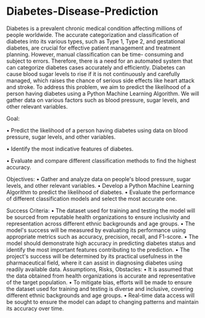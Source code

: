 # Diabetes-Disease-Prediction

Diabetes is a prevalent chronic medical condition affecting millions of people worldwide. The accurate
categorization and classification of diabetes into its various types, such as Type 1, Type 2, and gestational diabetes,
are crucial for effective patient management and treatment planning. However, manual classification can be time-
consuming and subject to errors. Therefore, there is a need for an automated system that can categorize diabetes
cases accurately and efficiently.
Diabetes can cause blood sugar levels to rise if it is not continuously and carefully managed, which raises the
chance of serious side effects like heart attack and stroke. To address this problem, we aim to predict the likelihood
of a person having diabetes using a Python Machine Learning Algorithm. We will gather data on various factors
such as blood pressure, sugar levels, and other relevant variables.


Goal:

• Predict the likelihood of a person having diabetes using data on blood pressure, sugar levels, and other
variables.

• Identify the most indicative features of diabetes.

• Evaluate and compare different classification methods to find the highest accuracy.


Objectives:
• Gather and analyze data on people's blood pressure, sugar levels, and other relevant variables.
• Develop a Python Machine Learning Algorithm to predict the likelihood of diabetes.
• Evaluate the performance of different classification models and select the most accurate one.


Success Criteria:
• The dataset used for training and testing the model will be sourced from reputable health organizations to
ensure inclusivity and representation across different ethnic backgrounds and age groups.
• The model's success will be measured by evaluating its performance using appropriate metrics such as
accuracy, precision, recall, and F1-score.
• The model should demonstrate high accuracy in predicting diabetes status and identify the most important
features contributing to the prediction.
• The project's success will be determined by its practical usefulness in the pharmaceutical field, where it can
assist in diagnosing diabetes using readily available data.
Assumptions, Risks, Obstacles:
• It is assumed that the data obtained from health organizations is accurate and representative of the target
population.
• To mitigate bias, efforts will be made to ensure the dataset used for training and testing is diverse and inclusive,
covering different ethnic backgrounds and age groups.
• Real-time data access will be sought to ensure the model can adapt to changing patterns and maintain its accuracy
over time.
